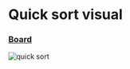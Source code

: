 
# Quick sort visual

### [Board](https://miro.com/welcomeonboard/Y0JzRXRsTUJxa2ZWWTNrbk9hcGhmc0h6aFd1VVhSb09ja2NqbEtWR1BhMFplZTFaYnZ5Y0l2dlRjS2J6b3VvNXwzMDc0NDU3MzU3MzU4Mjc2Mjk1)

![quick sort](https://user-images.githubusercontent.com/78326110/123209555-74eaec00-d4c9-11eb-8880-c244c741283f.jpg)


